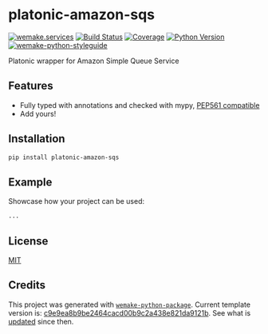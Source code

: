 # platonic-amazon-sqs

[![wemake.services](https://img.shields.io/badge/%20-wemake.services-green.svg?label=%20&logo=data%3Aimage%2Fpng%3Bbase64%2CiVBORw0KGgoAAAANSUhEUgAAABAAAAAQCAMAAAAoLQ9TAAAABGdBTUEAALGPC%2FxhBQAAAAFzUkdCAK7OHOkAAAAbUExURQAAAAAAAAAAAAAAAAAAAAAAAAAAAAAAAP%2F%2F%2F5TvxDIAAAAIdFJOUwAjRA8xXANAL%2Bv0SAAAADNJREFUGNNjYCAIOJjRBdBFWMkVQeGzcHAwksJnAPPZGOGAASzPzAEHEGVsLExQwE7YswCb7AFZSF3bbAAAAABJRU5ErkJggg%3D%3D)](https://wemake.services)
[![Build Status](https://travis-ci.com/python-platonic/platonic-amazon-sqs.svg?branch=master)](https://travis-ci.com/python-platonic/platonic-amazon-sqs)
[![Coverage](https://coveralls.io/repos/github/python-platonic/platonic-amazon-sqs/badge.svg?branch=master)](https://coveralls.io/github/python-platonic/platonic-amazon-sqs?branch=master)
[![Python Version](https://img.shields.io/pypi/pyversions/platonic-amazon-sqs.svg)](https://pypi.org/project/platonic-amazon-sqs/)
[![wemake-python-styleguide](https://img.shields.io/badge/style-wemake-000000.svg)](https://github.com/wemake-services/wemake-python-styleguide)

Platonic wrapper for Amazon Simple Queue Service


## Features

- Fully typed with annotations and checked with mypy, [PEP561 compatible](https://www.python.org/dev/peps/pep-0561/)
- Add yours!


## Installation

```bash
pip install platonic-amazon-sqs
```


## Example

Showcase how your project can be used:

```python
...
```

## License

[MIT](https://github.com/python-platonic/platonic-amazon-sqs/blob/master/LICENSE)


## Credits

This project was generated with [`wemake-python-package`](https://github.com/wemake-services/wemake-python-package). Current template version is: [c9e9ea8b9be2464cacd00b9c2a438e821da9121b](https://github.com/wemake-services/wemake-python-package/tree/c9e9ea8b9be2464cacd00b9c2a438e821da9121b). See what is [updated](https://github.com/wemake-services/wemake-python-package/compare/c9e9ea8b9be2464cacd00b9c2a438e821da9121b...master) since then.
